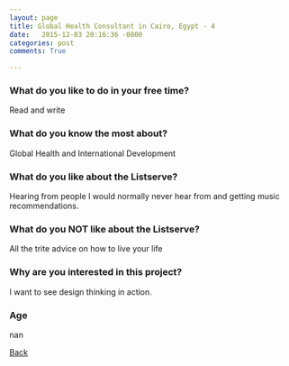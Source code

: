 ```yaml
---
layout: page
title: Global Health Consultant in Cairo, Egypt - 4
date:   2015-12-03 20:16:36 -0800
categories: post
comments: True

---
```


### What do you like to do in your free time?
<p>Read and write</p>

### What do you know the most about?
<p>Global Health and International Development</p>

### What do you like about the Listserve?
<p>Hearing from people I would normally never hear from and getting music recommendations.</p>

### What do you NOT like about the Listserve?
<p>All the trite advice on how to live your life</p>

### Why are you interested in this project?
<p>I want to see design thinking in action.</p>

### Age
<p>nan</p>

[Back][1]

[1]: /home/responders/all